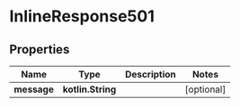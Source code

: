 
# InlineResponse501

## Properties
Name | Type | Description | Notes
------------ | ------------- | ------------- | -------------
**message** | **kotlin.String** |  |  [optional]




